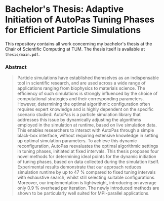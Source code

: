 # Bachelor's Thesis: Adaptive Initiation of AutoPas Tuning Phases for Efficient Particle Simulations

This repository contains all work concerning my bachelor's thesis at the Chair of Scientific Computing at TUM.
The thesis itself is available at `thesis/main.pdf`.

### Abstract
> Particle simulations have established themselves as an indispensable tool in scientific research, and are used across a wide range of applications ranging from biophysics to materials science. The efficiency of such simulations is strongly influenced by the choice of computational strategies and their corresponding parameters. However, determining the optimal algorithmic configuration often requires expert knowledge and is highly dependent on the specific scenario studied. AutoPas is a particle simulation library that addresses this issue by dynamically adjusting the algorithms employed in the simulation at runtime, based on live simulation data. This enables researchers to interact with AutoPas through a simple black-box interface, without requiring extensive knowledge in setting up optimal simulation parameters. To achieve this dynamic reconfiguration, AutoPas reevaluates the optimal algorithmic settings in tuning phases, initiated at fixed intervals. This thesis proposes
four novel methods for determining ideal points for the dynamic initiation of tuning phases, based on data collected during the simulation itself. Experimental results demonstrate that our approach reduces simulation runtime by up to 47 % compared to fixed tuning intervals with exhaustive search, whilst still selecting suitable configurations. Moreover, our implementation is lightweight, introducing on average only 0.9 % overhead per iteration. The newly introduced methods are shown to be particularly well suited for MPI-parallel applications.
